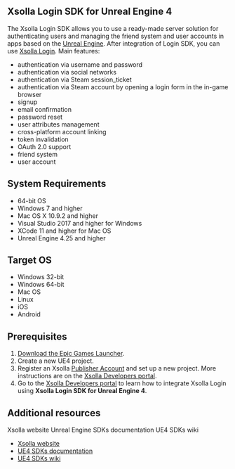 ## Xsolla Login SDK for Unreal Engine 4

The Xsolla Login SDK allows you to use a ready-made server solution for authenticating users and managing the friend system and user accounts in apps based on the [Unreal Engine](https://www.unrealengine.com/).
After integration of Login SDK, you can use [Xsolla Login](https://developers.xsolla.com/doc/login/). Main features:
*   authentication via username and password
*   authentication via social networks
*   authentication via Steam session_ticket
*   authentication via Steam account by opening a login form in the in-game browser
*   signup
*   email confirmation
*   password reset
*   user attributes management
*   cross-platform account linking
*   token invalidation
*   OAuth 2.0 support
*   friend system 
*   user account


## System Requirements

*   64-bit OS
*   Windows 7 and higher
*   Mac OS X 10.9.2 and higher
*   Visual Studio 2017 and higher for Windows
*   XCode 11 and higher for Mac OS
*   Unreal Engine 4.25 and higher


## Target OS

*   Windows 32-bit
*   Windows 64-bit
*   Mac OS
*   Linux
*   iOS
*   Android


## Prerequisites


1. [Download the Epic Games Launcher](https://www.epicgames.com/unrealtournament/download).
2. Create a new UE4 project.
3. Register an Xsolla [Publisher Account](https://publisher.xsolla.com/signup?store_type=sdk) and set up a new project. More instructions are on the [Xsolla Developers portal](https://developers.xsolla.com/sdk/game-engines/unreal-engine/#unreal_engine_sdk_use_xsolla_servers_prerequisites).
4. Go to the [Xsolla Developers portal](https://developers.xsolla.com/sdk/game-engines/unreal-engine/#unreal_engine_sdk_use_xsolla_servers_login_ue4_sdk_integration) to learn how to integrate Xsolla Login using  **Xsolla Login SDK for Unreal Engine 4**. 

## Additional resources
Xsolla website
Unreal Engine SDKs documentation
UE4 SDKs wiki

* [Xsolla website](http://xsolla.com/)
* [UE4 SDKs documentation](https://developers.xsolla.com/sdk/game-engines/unreal-engine/)
* [UE4 SDKs wiki](https://github.com/xsolla/login-ue4-sdk/wiki/)